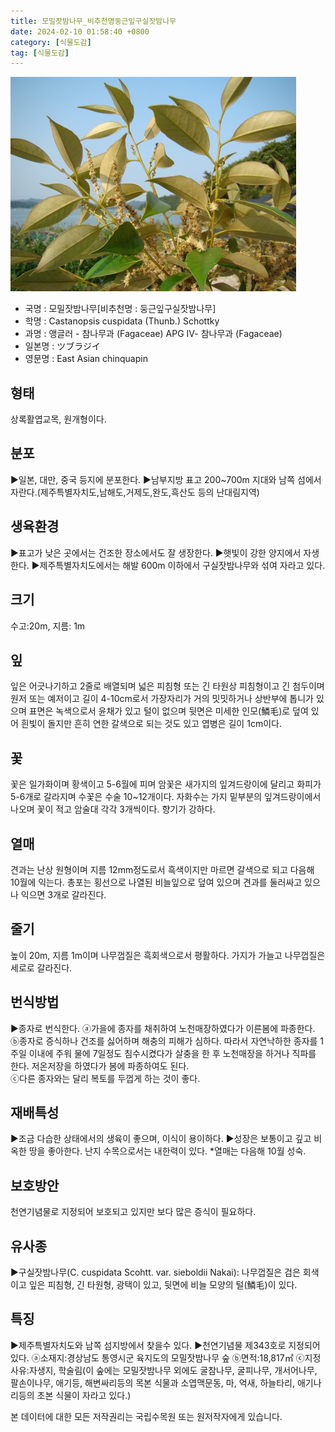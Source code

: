 ```yaml
---
title: 모밀잣밤나무_비추천명둥근잎구실잣밤나무
date: 2024-02-10 01:58:40 +0800
category: [식물도감]
tag: [식물도감]
---
```




![모밀잣밤나무[비추천명 : 둥근잎구실잣밤나무]](/assets/img/fileUpload/plants/basic/Fagaceae/Castanopsis/6485/6485_2_th2.JPG)
- 국명 : 모밀잣밤나무[비추천명 : 둥근잎구실잣밤나무]
- 학명 : Castanopsis cuspidata (Thunb.) Schottky
- 과명 : 앵글러 - 참나무과 (Fagaceae) APG Ⅳ- 참나무과 (Fagaceae)
- 일본명 : ツブラジイ
- 영문명 : East Asian chinquapin


## 형태
상록활엽교목, 원개형이다.
## 분포
▶일본, 대만, 중국 등지에 분포한다.
▶남부지방 표고 200~700m 지대와 남쪽 섬에서 자란다.(제주특별자치도,남해도,거제도,완도,흑산도 등의 난대림지역)
## 생육환경
▶표고가 낮은 곳에서는 건조한 장소에서도 잘 생장한다.
▶햇빛이 강한 양지에서 자생한다. 
▶제주특별자치도에서는 해발 600m 이하에서 구실잣밤나무와 섞여 자라고 있다.
## 크기
수고:20m, 지름: 1m
## 잎
잎은 어긋나기하고 2줄로 배열되며 넓은 피침형 또는 긴 타원상 피침형이고 긴 첨두이며 원저 또는 예저이고 길이 4-10cm로서 가장자리가 거의 밋밋하거나 상반부에 톱니가 있으며 표면은 녹색으로서 윤채가 있고 털이 없으며 뒷면은 미세한 인모(鱗毛)로 덮여 있어 흰빛이 돌지만 흔히 연한 갈색으로 되는 것도 있고 엽병은 길이 1cm이다.
## 꽃
꽃은 일가화이며 황색이고 5-6월에 피며 암꽃은 새가지의 잎겨드랑이에 달리고 화피가 5-6개로 갈라지며 수꽃은 수술 10~12개이다. 자화수는 가지 밑부분의 잎겨드랑이에서 나오며 꽃이 적고 암술대 각각 3개씩이다. 향기가 강하다.
## 열매
견과는 난상 원형이며 지름 12mm정도로서 흑색이지만 마르면 갈색으로 되고 다음해 10월에 익는다. 총포는 횡선으로 나열된 비늘잎으로 덮여 있으며 견과를 둘러싸고 있으나 익으면 3개로 갈라진다.
## 줄기
높이 20m, 지름 1m이며 나무껍질은 흑회색으로서 평활하다. 가지가 가늘고 나무껍질은 세로로 갈라진다.
## 번식방법
▶종자로 번식한다. 
ⓐ가을에 종자를 채취하여 노천매장하였다가 이른봄에 파종한다. 
ⓑ종자로 증식하나 건조를 싫어하며 해충의 피해가 심하다. 따라서 자연낙하한 종자를 1주일 이내에 주워 물에 7일정도 침수시켰다가 살충을 한 후 노천매장을 하거나 직파를 한다. 저온저장을 하였다가 봄에 파종하여도 된다.  
ⓒ다른 종자와는 달리 복토를 두껍게 하는 것이 좋다.
## 재배특성
▶조금 다습한 상태에서의 생육이 좋으며, 이식이 용이하다.
▶성장은 보통이고 깊고 비옥한 땅을 좋아한다. 난지 수목으로서는 내한력이 있다.
*열매는 다음해 10월 성숙.
## 보호방안
천연기념물로 지정되어 보호되고 있지만 보다 많은 증식이 필요하다.
## 유사종
▶구실잣밤나무(C. cuspidata Scohtt. var. sieboldii Nakai): 나무껍질은 검은 회색이고 잎은 피침형, 긴 타원형, 광택이 있고, 뒷면에 비늘 모양의 털(鱗毛)이 있다.
## 특징
▶제주특별자치도와 남쪽 섬지방에서 찾을수 있다.
▶천연기념물 제343호로 지정되어있다. ⓐ소재지:경상남도 통영시군 육지도의 모밀잣밤나무 숲 ⓑ면적:18,817㎡ ⓒ지정사유:자생지, 학술림(이 숲에는 모밀잣밤나무 외에도 굴참나무, 굴피나무, 개서어나무, 팔손이나무, 애기등, 해변싸리등의 목본 식물과 소엽맥문동, 마, 억새, 하늘타리, 애기나리등의 초본 식물이 자라고 있다.)






본 데이터에 대한 모든 저작권리는 국립수목원 또는 원저작자에게 있습니다.
